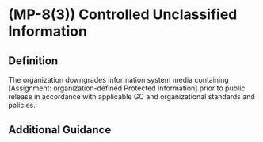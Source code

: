 
# (MP-8(3)) Controlled Unclassified Information

## Definition

The organization downgrades information system media containing [Assignment: organization-defined Protected Information] prior to public release in accordance with applicable GC and organizational standards and policies.

## Additional Guidance


